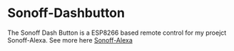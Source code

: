 # Sonoff-Dashbutton
The Sonoff Dash Button is a ESP8266 based remote control for my proejct Sonoff-Alexa.
See more here [Sonoff-Alexa](https://github.com/thdillinger/Sonoff-Alexa)
